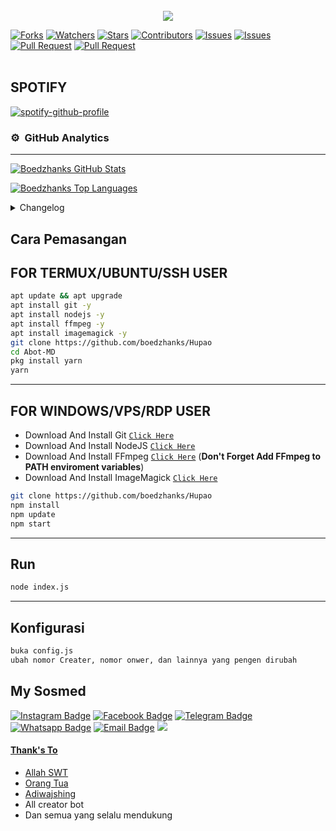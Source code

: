 <img src="https://camo.githubusercontent.com/82291b0fe831bfc6781e07fc5090cbd0a8b912bb8b8d4fec0696c881834f81ac/68747470733a2f2f70726f626f742e6d656469612f394575424971676170492e676966" width="800" height="3">

<p align="center">
<img src="https://media1.tenor.com/m/42A6vafhlsEAAAAC/hu-tao-loop.gif" />
</p>

<a href="https://github.com/boedzhanks/Hupao/network/members"><img title="Forks" src="https://img.shields.io/github/forks/boedzhanks/Hupao?label=Forks&color=blue&style=flat-square"></a>
<a href="https://github.com/boedzhanks/Hupao/watchers"><img title="Watchers" src="https://img.shields.io/github/watchers/boedzhanks/Hupao?label=Watchers&color=green&style=flat-square"></a>
<a href="https://github.com/boedzhanks/Hupao/stargazers"><img title="Stars" src="https://img.shields.io/github/stars/boedzhanks/Hupao?label=Stars&color=yellow&style=flat-square"></a>
<a href="https://github.com/boedzhanks/Hupao/graphs/contributors"><img title="Contributors" src="https://img.shields.io/github/contributors/boedzhanks/Hupao?label=Contributors&color=blue&style=flat-square"></a>
<a href="https://github.com/boedzhanks/Hupao/issues"><img title="Issues" src="https://img.shields.io/github/issues/boedzhanks/Hupao?label=Issues&color=success&style=flat-square"></a>
<a href="https://github.com/boedzhanks/Hupao/issues?q=is%3Aissue+is%3Aclosed"><img title="Issues" src="https://img.shields.io/github/issues-closed/boedzhanks/Hupao?label=Issues&color=red&style=flat-square"></a>
<a href="https://github.com/boedzhanks/Hupao/pulls"><img title="Pull Request" src="https://img.shields.io/github/issues-pr/boedzhanks/Hupao?label=PullRequest&color=success&style=flat-square"></a>
<a href="https://github.com/boedzhanks/Hupao/pulls?q=is%3Apr+is%3Aclosed"><img title="Pull Request" src="https://img.shields.io/github/issues-pr-closed/boedzhanks/Hupao?label=PullRequest&color=red&style=flat-square"></a>
<br>
<br>

## SPOTIFY
[![spotify-github-profile](https://spotify-github-profile.vercel.app/api/view?uid=3127pz43djmdoscijja57u6ux4tm&cover_image=true&theme=natemoo-re&show_offline=true&background_color=000000&interchange=false&bar_color=53b14f&bar_color_cover=false)](https://github.com/kittinan/spotify-github-profile)

### ⚙ &nbsp;GitHub Analytics

---

[![Boedzhanks GitHub Stats](https://github-readme-stats.vercel.app/api?username=boedzhanks&show_icons=true&hide=issues&theme=radical)](https://github-readme-stats.vercel.app)

[![Boedzhanks Top Languages](https://github-readme-stats.vercel.app/api/top-langs?username=boedzhanks&layout=compact&theme=radical)](https://github-readme-stats.vercel.app)

<details>
 <summary>Changelog</summary>

## 25 Mei 2023

- First Commit

</details>

## Cara Pemasangan

## FOR TERMUX/UBUNTU/SSH USER

```bash
apt update && apt upgrade
apt install git -y
apt install nodejs -y
apt install ffmpeg -y
apt install imagemagick -y
git clone https://github.com/boedzhanks/Hupao
cd Abot-MD
pkg install yarn
yarn

```

---

## FOR WINDOWS/VPS/RDP USER

- Download And Install Git [`Click Here`](https://git-scm.com/downloads)
- Download And Install NodeJS [`Click Here`](https://nodejs.org/en/download)
- Download And Install FFmpeg [`Click Here`](https://ffmpeg.org/download.html) (**Don't Forget Add FFmpeg to PATH enviroment variables**)
- Download And Install ImageMagick [`Click Here`](https://imagemagick.org/script/download.php)

```bash
git clone https://github.com/boedzhanks/Hupao
npm install
npm update
npm start
```

---

## Run

```bash
node index.js
```

---

## Konfigurasi

```bash
buka config.js
ubah nomor Creater, nomor onwer, dan lainnya yang pengen dirubah
```

## My Sosmed

[![Instagram Badge](https://img.shields.io/badge/-Instagram-e4405f?style=flat-square&logo=Instagram&logoColor=white)](https://www.instagram.com/boedzhanks.store/)
[![Facebook Badge](https://img.shields.io/badge/-Facebook-0088cc?style=flat-square&logo=Facebook&logoColor=white)](https://www.facebook.com/boedzhanks.store)
[![Telegram Badge](https://img.shields.io/badge/-Telegram-0088cc?style=flat-square&logo=Telegram&logoColor=white)](https://t.me/Boedzhanks)
[![Whatsapp Badge](https://img.shields.io/badge/-Whatsapp-%808080?style=flat-square&logo=Whatsapp&logoColor=white)](https://whatsapp.com/channel/0029VaFfHadL2ATu3IAERZ2T)
[![Email Badge](https://img.shields.io/badge/Email-3b5998?style=flat-square&logo=email&logoColor=white)](mailto:hardiansyahramadhani084@gmail.com)
<a href="https://github.com/boedzhanks"><img src="https://img.shields.io/badge/-GitHub-black?style=flat-square&logo=github" />

#### Thank's To

- Allah SWT
- Orang Tua
- [Adiwajshing](https://github.com/adiwajshing)
- All creator bot
- Dan semua yang selalu mendukung

<img src="https://camo.githubusercontent.com/82291b0fe831bfc6781e07fc5090cbd0a8b912bb8b8d4fec0696c881834f81ac/68747470733a2f2f70726f626f742e6d656469612f394575424971676170492e676966" width="800" height="3">
